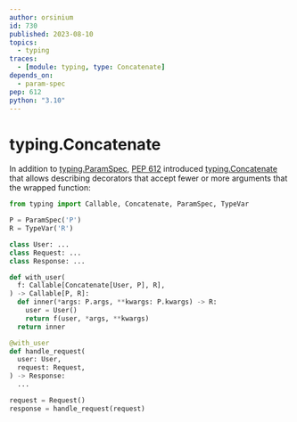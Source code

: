 ```yaml
---
author: orsinium
id: 730
published: 2023-08-10
topics:
  - typing
traces:
  - [module: typing, type: Concatenate]
depends_on:
  - param-spec
pep: 612
python: "3.10"
---
```


# typing.Concatenate

In addition to [typing.ParamSpec](https://docs.python.org/3/library/typing.html#typing.ParamSpec), [PEP 612](https://peps.python.org/pep-0612/) introduced [typing.Concatenate](https://docs.python.org/3/library/typing.html#typing.Concatenate) that allows describing decorators that accept fewer or more arguments that the wrapped function:

```python
from typing import Callable, Concatenate, ParamSpec, TypeVar

P = ParamSpec('P')
R = TypeVar('R')

class User: ...
class Request: ...
class Response: ...

def with_user(
  f: Callable[Concatenate[User, P], R],
) -> Callable[P, R]:
  def inner(*args: P.args, **kwargs: P.kwargs) -> R:
    user = User()
    return f(user, *args, **kwargs)
  return inner

@with_user
def handle_request(
  user: User,
  request: Request,
) -> Response:
  ...

request = Request()
response = handle_request(request)
```
